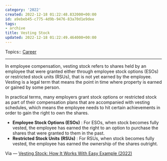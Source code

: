 ```yaml
---
category: '2022'
created: 2022-12-18 01:22:48.832000+00:00
id: a9ebeb45-c775-4d9b-9476-83a70d1e9dee
tags:
- archive
title: Vesting Stock
updated: 2022-12-18 01:22:49.464000+00:00
---
```

   
Topics:: [Career](../topics/career.md)   
   
   
---   
In employee compensation, vesting stock refers to shares held by an employee that were granted either through employee stock options (ESOs) or restricted stock units (RSUs), that is not yet earned by the employee. Vesting is a legal term that means the point in time where property is earned or gained by some person.   
   
In practical terms, many employers grant stock options or restricted stock as part of their compensation plans that are accompanied with vesting schedules, which means the employee needs to hit certain achievements in order to gain the right to own the shares.   
   
   
-   **Employee Stock Options (ESOs)** : For ESOs, when stock becomes fully vested, the employee has earned the right to an option to purchase the shares that were granted to them in the past.   
-   **Restricted Stock Units (RSUs)** : For RSUs, when stock becomes fully vested, the employee has earned the ownership of the shares outright.   
   
Via — [Vesting Stock: How It Works With Easy Example (2022)](https://www.contractscounsel.com/b/vesting-stock)